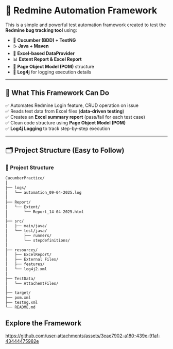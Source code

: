 # 🚀 Redmine Automation Framework

This is a simple and powerful test automation framework created to test the **Redmine bug tracking tool** using:

- 🧪 **Cucumber (BDD) + TestNG**
- ☕ **Java + Maven**
- 📄 **Excel-based DataProvider**
- 📊 **Extent Report & Excel Report**
- 🧱 **Page Object Model (POM)** structure
- 📄 **Log4j** for logging execution details

---

## 📌 What This Framework Can Do

✅ Automates Redmine Login feature, CRUD operation on issue  
✅ Reads test data from Excel files (**data-driven testing**)  
✅ Creates an **Excel summary report** (pass/fail for each test case)  
✅ Clean code structure using **Page Object Model (POM)**  
✅ **Log4j Logging** to track step-by-step execution


---

## 🗂 Project Structure (Easy to Follow)
### 📁 Project Structure

```bash
CucumberPractice/
│
├── logs/
│   └── automation_09-04-2025.log
│
├── Report/
│   └── Extent/
│       └── Report_14-04-2025.html
│
├── src/
│   ├── main/java/
│   └── test/java/
│       ├── runners/
│       └── stepdefinitions/
│
├── resources/
│   ├── ExcelReport/
│   ├── External Files/
│   ├── features/
│   └── log4j2.xml
│
├── TestData/
│   └── AttachemtFiles/
│
├── target/
├── pom.xml
├── testng.xml
└── README.md
```
## **Explore the Framework**

https://github.com/user-attachments/assets/3eae7902-a180-439e-91af-43444475982e
